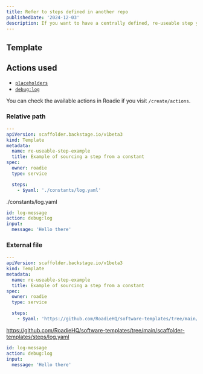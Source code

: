 ```yaml
---
title: Refer to steps defined in another repo
publishedDate: '2024-12-03'
description: If you want to have a centrally defined, re-useable step you can use the following pattern
---
```


## Template

## Actions used

- [`placeholders`](https://backstage.io/docs/features/software-catalog/descriptor-format#substitutions-in-the-descriptor-format)
- [`debug:log`](https://github.com/backstage/backstage/blob/master/plugins/scaffolder-backend/src/scaffolder/actions/builtin/debug/log.ts)

You can check the available actions in Roadie if you visit `/create/actions`.

### Relative path

```yaml
---
apiVersion: scaffolder.backstage.io/v1beta3
kind: Template
metadata:
  name: re-useable-step-example
  title: Example of sourcing a step from a constant
spec:
  owner: roadie
  type: service

  steps:
    - $yaml: './constants/log.yaml'
```

./constants/log.yaml

```yaml
id: log-message
action: debug:log
input:
  message: 'Hello there'
```

### External file

```yaml
---
apiVersion: scaffolder.backstage.io/v1beta3
kind: Template
metadata:
  name: re-useable-step-example
  title: Example of sourcing a step from a constant
spec:
  owner: roadie
  type: service

  steps:
    - $yaml: 'https://github.com/RoadieHQ/software-templates/tree/main/scaffolder-templates/steps/log.yaml'
```

https://github.com/RoadieHQ/software-templates/tree/main/scaffolder-templates/steps/log.yaml

```yaml
id: log-message
action: debug:log
input:
  message: 'Hello there'
```
